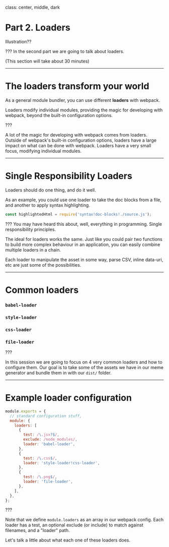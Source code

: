 class: center, middle, dark

# Part 2. Loaders

Illustration??

???
In the second part we are going to talk about loaders.

(This section will take about 30 minutes)

---

# The loaders transform your world

As a general module bundler, you can use different **loaders** with webpack.

Loaders modify individual modules, providing the magic for developing with webpack, beyond the built-in configuration options.

???

A lot of the magic for developing with webpack comes from loaders. Outside of webpack's built-in configuration options, loaders have a large impact on what can be done with webpack. Loaders have a very small focus, modifying individual modules.

---

# Single Responsibility Loaders

Loaders should do one thing, and do it well.

As an example, you could use one loader to take the doc blocks from a file, and another to apply syntax highlighting.

```js
const highlightedHtml = require('syntax!doc-blocks!./source.js');
```

???
You may have heard this about, well, everything in programming. Single responsibility principles.

The ideal for loaders works the same. Just like you could pair two functions to build more complex behaviour in an application, you can easily combine multiple loaders in a chain.

Each loader to manipulate the asset in some way, parse CSV, inline data-uri, etc are just some of the possibilities.


---

# Common loaders

### `babel-loader`
### `style-loader`
### `css-loader`
### `file-loader`

???

In this session we are going to focus on 4 very common loaders and how to configure them. Our goal is to take some of the assets we have in our meme generator and bundle them in with our `dist/` folder.

---

# Example loader configuration

```js
module.exports = {
  // standard configuration stuff,
  module: {
    loaders: [
      {
        test: /\.jsx?$/,
        exclude: /node_modules/,
        loader: 'babel-loader',
      },
      {
        test: /\.css$/,
        loader: 'style-loader!css-loader',
      },
      {
        test: /\.png$/,
        loader: 'file-loader',
      },
    ],
  },
};
```

???

Note that we define `module.loaders` as an array in our webpack config. Each loader has a test, an optional exclude (or include) to match against filenames, and a "loader" path.

Let's talk a little about what each one of these loaders does.
